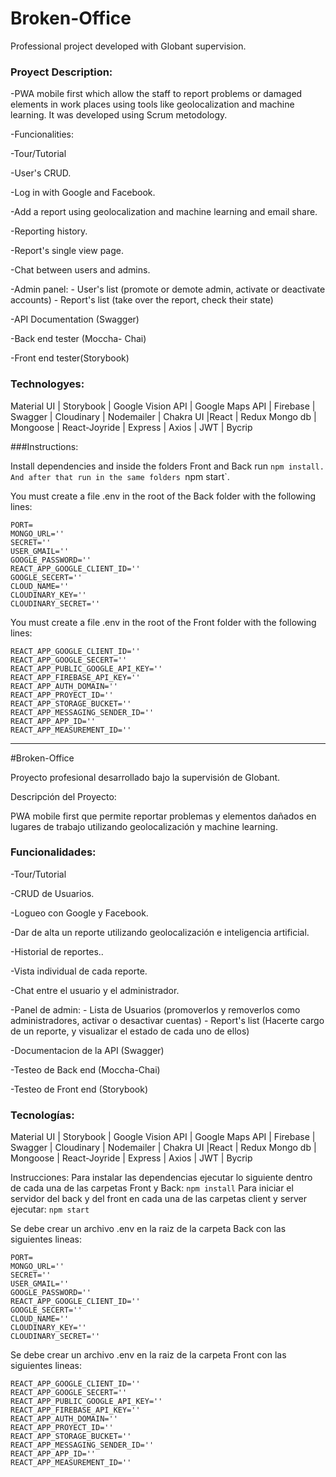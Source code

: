 # Broken-Office

Professional project developed with Globant supervision.

### Proyect Description:

-PWA mobile first which allow the staff to report problems or damaged elements in work places using tools like geolocalization and machine learning. It was developed using Scrum metodology.

-Funcionalities:

-Tour/Tutorial

-User's CRUD.

-Log in with Google and Facebook.

-Add a report using geolocalization and machine learning and email share.

-Reporting history.

-Report's single view page.

-Chat between users and admins.

-Admin panel: - User's list (promote or demote admin, activate or deactivate accounts) - Report's list (take over the report, check their state)

-API Documentation (Swagger)

-Back end tester (Moccha- Chai)

-Front end tester(Storybook)

### Technologyes: 
Material UI | Storybook | Google Vision API | Google Maps API | Firebase | Swagger | Cloudinary | Nodemailer | Chakra UI |React | Redux Mongo db | Mongoose | React-Joyride | Express | Axios | JWT | Bycrip

###Instructions: 

Install dependencies and inside the folders Front and Back run `npm install. And after that run in the same folders `npm start`.

You must create a file .env in the root of the Back folder with the following lines:
    
    PORT=
    MONGO_URL=''
    SECRET='' 
    USER_GMAIL=''
    GOOGLE_PASSWORD=''
    REACT_APP_GOOGLE_CLIENT_ID=''
    GOOGLE_SECERT=''
    CLOUD_NAME=''
    CLOUDINARY_KEY=''
    CLOUDINARY_SECRET=''
    
You must create a file .env in the root of the Front folder with the following lines:

    REACT_APP_GOOGLE_CLIENT_ID=''
    REACT_APP_GOOGLE_SECERT=''
    REACT_APP_PUBLIC_GOOGLE_API_KEY=''
    REACT_APP_FIREBASE_API_KEY=''
    REACT_APP_AUTH_DOMAIN=''
    REACT_APP_PROYECT_ID=''
    REACT_APP_STORAGE_BUCKET=''
    REACT_APP_MESSAGING_SENDER_ID=''
    REACT_APP_APP_ID=''
    REACT_APP_MEASUREMENT_ID=''

--------------------------------------------------------------------------------------------------------------------------------------------------------
#Broken-Office

Proyecto profesional desarrollado bajo la supervisión de Globant.

Descripción del Proyecto:

PWA mobile first que permite reportar problemas y elementos dañados en lugares de trabajo utilizando geolocalización y machine learning.

### Funcionalidades:

-Tour/Tutorial

-CRUD de Usuarios.

-Logueo con Google y Facebook.

-Dar de alta un reporte utilizando geolocalización e inteligencia artificial.

-Historial de reportes..

-Vista individual de cada reporte.

-Chat entre el usuario y el administrador.

-Panel de admin: - Lista de Usuarios (promoverlos y removerlos como administradores, activar o desactivar cuentas) - Report's list (Hacerte cargo de un reporte, y visualizar el estado de cada uno de ellos)

-Documentacion de la API (Swagger)

-Testeo de Back end (Moccha-Chai)

-Testeo de Front end (Storybook)

### Tecnologías:

Material UI | Storybook | Google Vision API | Google Maps API | Firebase | Swagger | Cloudinary | Nodemailer | Chakra UI |React | Redux Mongo db | Mongoose | React-Joyride | Express | Axios | JWT | Bycrip

Instrucciones: Para instalar las dependencias ejecutar lo siguiente dentro de cada una de las carpetas Front y Back: `npm install` 
Para iniciar el servidor del back y del front en cada una de las carpetas client y server ejecutar: `npm start`

Se debe crear un archivo .env en la raiz de la carpeta Back con las siguientes lineas:

    PORT=
    MONGO_URL=''
    SECRET='' 
    USER_GMAIL=''
    GOOGLE_PASSWORD=''
    REACT_APP_GOOGLE_CLIENT_ID=''
    GOOGLE_SECERT=''
    CLOUD_NAME=''
    CLOUDINARY_KEY=''
    CLOUDINARY_SECRET=''
     
Se debe crear un archivo .env en la raiz de la carpeta Front con las siguientes lineas:

    REACT_APP_GOOGLE_CLIENT_ID=''
    REACT_APP_GOOGLE_SECERT=''
    REACT_APP_PUBLIC_GOOGLE_API_KEY=''
    REACT_APP_FIREBASE_API_KEY=''
    REACT_APP_AUTH_DOMAIN=''
    REACT_APP_PROYECT_ID=''
    REACT_APP_STORAGE_BUCKET=''
    REACT_APP_MESSAGING_SENDER_ID=''
    REACT_APP_APP_ID=''
    REACT_APP_MEASUREMENT_ID=''
